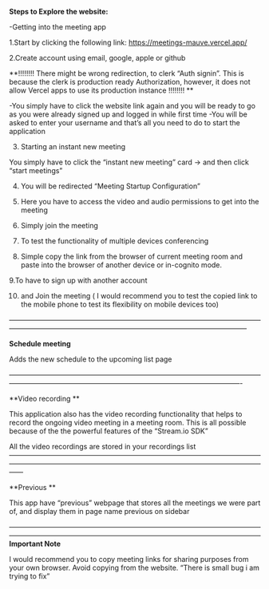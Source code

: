 **Steps to Explore the website:**

-Getting into the meeting app

1.Start by clicking the following link:
https://meetings-mauve.vercel.app/


2.Create account using email, google, apple or github

**!!!!!!!!  There might be wrong redirection, to clerk “Auth signin”. This is because the clerk is production ready Authorization, however, it does not allow Vercel apps to use its production instance !!!!!!!! **


-You simply have to click the website link again and you will be ready to go as you were already signed up and logged in while first time
-You will be asked to enter your username and that’s all you need to do to start the application

3. Starting an instant new meeting

You simply have to click the “instant new meeting” card → and then click “start meetings”

4. You will be redirected “Meeting Startup Configuration”

5. Here you have to access the video and audio permissions to get into the meeting

6. Simply join the meeting

7. To test the functionality of multiple devices conferencing

8. Simple copy the link from the browser of current meeting room and paste into the browser of another device or in-cognito mode.

9.To have to sign up with another account

10. and Join the meeting ( I would recommend you to test the copied link to the mobile phone to test its flexibility on mobile devices too)

——————————————————————————————————————————————————————————————————————

**Schedule meeting**

Adds the new schedule to the upcoming list page

—————————————————————————————————————————————————————————————————————-

**Video recording **


This application also has the video recording functionality that helps to record the ongoing video meeting in a meeting room. This is all possible because of the the powerful features of the “Stream.io SDK” 

All the video recordings are stored in your recordings list 
——————————————————————————————————————————————————————————————————————————

**Previous **

This app have “previous” webpage that stores all the meetings we were part of, and display them in page name previous on sidebar

————————————————————————————————————————————————————————————————————————
**Important Note**

I would recommend you to copy meeting links for sharing purposes from your own browser. Avoid copying from the website. “There is small bug i am trying to fix”
